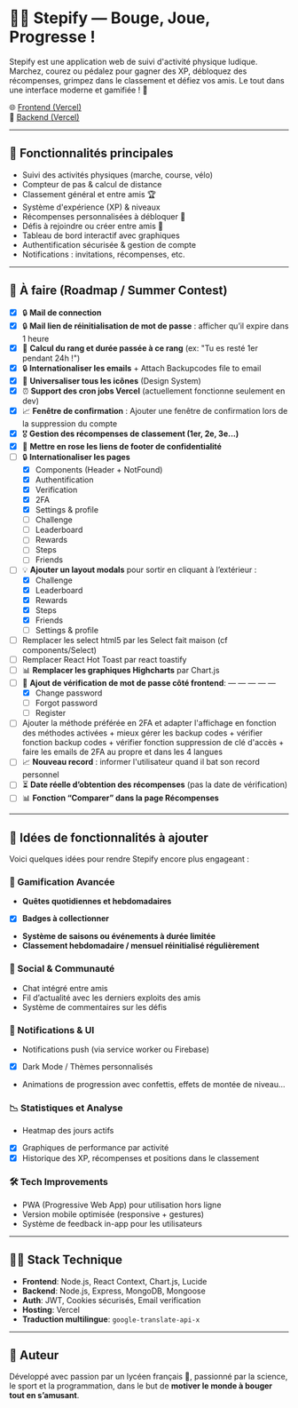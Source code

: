 # 🏃‍♂️ Stepify — Bouge, Joue, Progresse !

Stepify est une application web de suivi d'activité physique ludique. Marchez, courez ou pédalez pour gagner des XP, débloquez des récompenses, grimpez dans le classement et défiez vos amis. Le tout dans une interface moderne et gamifiée ! 🚀

🌐 [Frontend (Vercel)](https://step-ify.vercel.app)  
🔗 [Backend (Vercel)](https://stepify-backend.vercel.app)

---

## 📌 Fonctionnalités principales

- Suivi des activités physiques (marche, course, vélo)
- Compteur de pas & calcul de distance
- Classement général et entre amis 🏆
- Système d'expérience (XP) & niveaux
- Récompenses personnalisées à débloquer 🎁
- Défis à rejoindre ou créer entre amis 💪
- Tableau de bord interactif avec graphiques
- Authentification sécurisée & gestion de compte
- Notifications : invitations, récompenses, etc.

---

## 🔧 À faire (Roadmap / Summer Contest)

- [x] 🔒 **Mail de connection**
- [x] 🔒 **Mail lien de réinitialisation de mot de passe** : afficher qu’il expire dans 1 heure
- [x] 🏅 **Calcul du rang et durée passée à ce rang** (ex: "Tu es resté 1er pendant 24h !")
- [x] 🔒 **Internationaliser les emails** + Attach Backupcodes file to email
- [x] 🧩 **Universaliser tous les icônes** (Design System)
- [x] ⏰ **Support des cron jobs Vercel** (actuellement fonctionne seulement en dev)
- [x] 📈 **Fenêtre de confirmation** : Ajouter une fenêtre de confirmation lors de la suppression du compte
- [x] 🎖️ **Gestion des récompenses de classement (1er, 2e, 3e...)**
- [x] 🎨 **Mettre en rose les liens de footer de confidentialité**
- [ ] 🔒 **Internationaliser les pages**
  - [x] Components (Header + NotFound)
  - [x] Authentification
  - [x] Verification
  - [x] 2FA
  - [x] Settings & profile
  - [ ] Challenge
  - [ ] Leaderboard
  - [ ] Rewards
  - [ ] Steps
  - [ ] Friends
- [ ] 💡 **Ajouter un layout modals** pour sortir en cliquant à l’extérieur :
  - [x] Challenge
  - [x] Leaderboard
  - [x] Rewards
  - [x] Steps
  - [x] Friends
  - [ ] Settings & profile
- [ ] Remplacer les select html5 par les Select fait maison (cf components/Select)
- [ ] Remplacer React Hot Toast par react toastify
- [ ] 📊 **Remplacer les graphiques Highcharts** par Chart.js
- [ ] 🚨 **Ajout de vérification de mot de passe côté frontend**: — — — — —
  - [x] Change password
  - [ ] Forgot password
  - [ ] Register
- [ ] Ajouter la méthode préférée en 2FA et adapter l'affichage en fonction des méthodes activées + mieux gérer les backup codes + vérifier fonction backup codes + vérifier fonction suppression de clé d'accès + faire les emails de 2FA au propre et dans les 4 langues
- [ ] 📈 **Nouveau record** : informer l'utilisateur quand il bat son record personnel
- [ ] ⏳ **Date réelle d’obtention des récompenses** (pas la date de vérification)
- [ ] 📊 **Fonction “Comparer” dans la page Récompenses**

---

## 🌱 Idées de fonctionnalités à ajouter

Voici quelques idées pour rendre Stepify encore plus engageant :

### 🎯 Gamification Avancée

- **Quêtes quotidiennes et hebdomadaires**
- [x] **Badges à collectionner**
- **Système de saisons ou événements à durée limitée**
- **Classement hebdomadaire / mensuel réinitialisé régulièrement**

### 💬 Social & Communauté

- Chat intégré entre amis
- Fil d’actualité avec les derniers exploits des amis
- Système de commentaires sur les défis

### 📱 Notifications & UI

- Notifications push (via service worker ou Firebase)
- [x] Dark Mode / Thèmes personnalisés
- Animations de progression avec confettis, effets de montée de niveau…

### 📉 Statistiques et Analyse

- Heatmap des jours actifs
- [x] Graphiques de performance par activité
- [x] Historique des XP, récompenses et positions dans le classement

### 🛠 Tech Improvements

- PWA (Progressive Web App) pour utilisation hors ligne
- Version mobile optimisée (responsive + gestures)
- Système de feedback in-app pour les utilisateurs

---

## 🧑‍💻 Stack Technique

- **Frontend**: Node.js, React Context, Chart.js, Lucide
- **Backend**: Node.js, Express, MongoDB, Mongoose
- **Auth**: JWT, Cookies sécurisés, Email verification
- **Hosting**: Vercel
- **Traduction multilingue**: `google-translate-api-x`

---

## 🧠 Auteur

Développé avec passion par un lycéen français 🧪, passionné par la science, le sport et la programmation, dans le but de **motiver le monde à bouger tout en s’amusant**.
